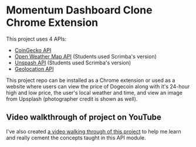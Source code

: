 # Momentum Dashboard Clone Chrome Extension

This project uses 4 APIs:

-   [CoinGecko API](https://www.coingecko.com/en/api/documentation)
-   [Open Weather Map API](https://openweathermap.org/current) (Students used Scrimba's version)
-   [Unspash API](https://unsplash.com/documentation#get-a-random-photo) (Students used Scrimba's version)
-   [Geolocation API](https://developer.mozilla.org/en-US/docs/Web/API/Geolocation_API/Using_the_Geolocation_API#getting_the_current_position)

This project repo can be installed as a Chrome extension or used as a website where users can view the price of Dogecoin along with it's 24-hour high and low price, the user's local weather and time, and view an image from Upsplash (photographer credit is shown as well).

## Video walkthrough of project on YouTube

I've also created [a video walking through of this project](https://youtu.be/4tW5L9JMq_4) to help me learn and really cement the concepts taught in this API module.
